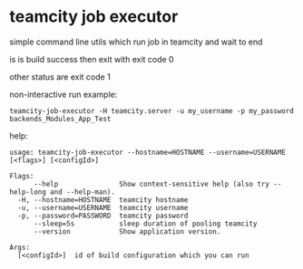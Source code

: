 # teamcity job executor

simple command line utils which run job in teamcity and wait to end

is is build success then exit with exit code 0

other status are exit code 1

non-interactive run example:
```
teamcity-job-executor -H teamcity.server -u my_username -p my_password backends_Modules_App_Test 
```

help:
```
usage: teamcity-job-executor --hostname=HOSTNAME --username=USERNAME [<flags>] [<configId>]

Flags:
      --help               Show context-sensitive help (also try --help-long and --help-man).
  -H, --hostname=HOSTNAME  teamcity hostname
  -u, --username=USERNAME  teamcity username
  -p, --password=PASSWORD  teamcity password
      --sleep=5s           sleep duration of pooling teamcity
      --version            Show application version.

Args:
  [<configId>]  id of build configuration which you can run
```
